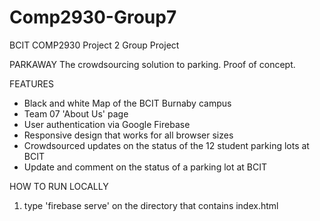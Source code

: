 # Comp2930-Group7
BCIT COMP2930 Project 2 Group Project

PARKAWAY
The crowdsourcing solution to parking. Proof of concept.

FEATURES
- Black and white Map of the BCIT Burnaby campus
- Team 07 'About Us' page
- User authentication via Google Firebase
- Responsive design that works for all browser sizes
- Crowdsourced updates on the status of the 12 student parking lots at BCIT
- Update and comment on the status of a parking lot at BCIT

HOW TO RUN LOCALLY
1) type 'firebase serve' on the directory that contains index.html


